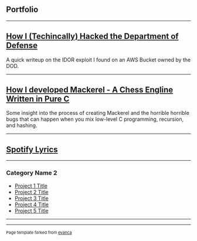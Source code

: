 ## Portfolio

---

## [How I (Techincally) Hacked the Department of Defense](/content/sample_page)

A quick writeup on the IDOR exploit I found on an AWS Bucket owned by the DOD.

---
## [How I developed Mackerel - A Chess Engline Written in Pure C](/pdf/sample_presentation.pdf)

Some insight into the process of creating Mackerel and the horrible horrible bugs that can happen when you mix low-level C programming, recursion, and hashing. 

---
## [Spotify Lyrics](http://example.com/)

---

### Category Name 2

- [Project 1 Title](http://example.com/)
- [Project 2 Title](http://example.com/)
- [Project 3 Title](http://example.com/)
- [Project 4 Title](http://example.com/)
- [Project 5 Title](http://example.com/)

---




---
<p style="font-size:11px">Page template forked from <a href="https://github.com/evanca/quick-portfolio">evanca</a></p>
<!-- Remove above link if you don't want to attibute -->
